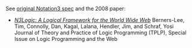 See [original Notation3 spec](http://www.w3.org/DesignIssues/Notation3.html) and the 2008 paper:

  * _[N3Logic: A Logical Framework for the World Wide Web](http://arxiv.org/abs/0711.1533)_ Berners-Lee, Tim, Connolly, Dan, Kagal, Lalana, Hendler, Jim, and Schraf, Yosi Journal of Theory and Practice of Logic Programming (TPLP), Special Issue on Logic Programming and the Web